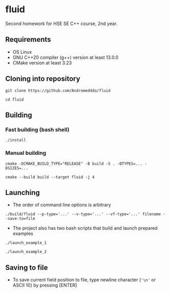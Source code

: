 # fluid

Second homework for HSE SE C++ course, 2nd year.

## Requirements

* OS Linux
* GNU C++20 compiler (g++) version at least 13.0.0
* CMake version at least 3.23

## Cloning into repository
```
git clone https://github.com/Andromeddda/fluid
```
```
cd fluid
```

## Building

### Fast building (bash shell)
```
./install
```

### Manual building
```
cmake -DCMAKE_BUILD_TYPE="RELEASE" -B build -S . -DTYPES=... -DSIZES=...
```
```
cmake --build build --target fluid -j 4
```

## Launching
* The order of command line options is arbitrary
```
./build/fluid --p-type='...' --v-type='...' --vf-type='...' filename --save-to=file
```
* The project also has two bash scripts that build and launch prepared examples
```
./launch_example_1
```
```
./launch_example_2
```

## Saving to file
* To save current field position to file, type newline character (``'\n'`` or ASCII 10) by pressing [ENTER]
